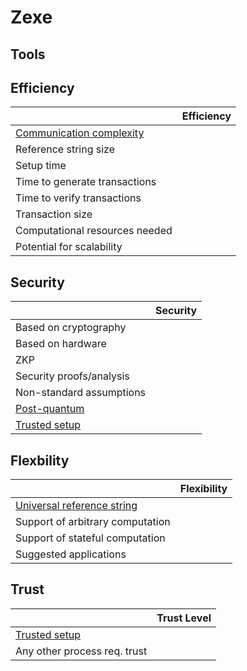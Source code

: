 # Zexe


## Tools

## Efficiency
|                           |           Efficiency         |
| ------------------------- | :--------------------------: |
| [Communication complexity](https://en.wikipedia.org/wiki/Communication_complexity)  |                              |
| Reference string size     |                            |
| Setup time                |                              |
| Time to generate transactions |                             |
| Time to verify transactions   |                             |
| Transaction size          |                            |
| Computational resources needed |                            |
| Potential for scalability      |                         |

## Security

|                           | Security                  |
| ------------------------- | :--------------------------: |
| Based on cryptography                 |                          |
| Based on hardware                 |                             |
| ZKP                       |        |
| Security proofs/analysis                  |                            |
| Non-standard assumptions                 |                              |
| [Post-quantum](https://en.wikipedia.org/wiki/Post-quantum_cryptography)               |                           |
| [Trusted setup](https://zcoin.io/ufaqs/what-is-trusted-setup/)                |                          |

## Flexbility

|                           | Flexibility                 |
| ------------------------- | :--------------------------: |
| [Universal reference string](https://docs.zkproof.org/assets/docs/reference-v0.2.pdf)                 |                              |
| Support of arbitrary computation                |                            |
| Support of stateful computation                 |                        |
| Suggested applications                 |                             |


## Trust

|                           | Trust Level                  |
| ------------------------- | :--------------------------: |
| [Trusted setup](https://zcoin.io/ufaqs/what-is-trusted-setup/)               |                        |
| Any other process req. trust               |                              |

